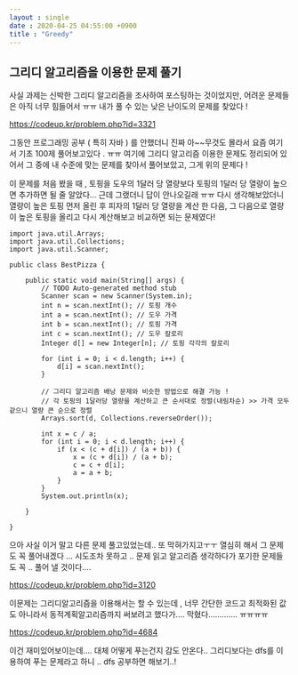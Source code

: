 ```yaml
---
layout : single 
date : 2020-04-25 04:55:00 +0900
title : "Greedy"
---
```


## 그리디 알고리즘을 이용한 문제 풀기 

사실 과제는 신박한 그리디 알고리즘을 조사하여 포스팅하는 것이었지만, 어려운 문제들은 아직 너무 힘들어서 ㅠㅠ 내가 풀 수 있는 낮은 난이도의 문제를 찾았다 !

https://codeup.kr/problem.php?id=3321

그동안 프로그래밍 공부 ( 특히 자바 ) 를 안했더니 진짜 아~~무것도 몰라서 요즘 여기서 기초 100제 풀어보고있다 . ㅠㅠ 여기에 그리디 알고리즘 이용한 문제도 정리되어 있어서 그 중에 내 수준에 맞는 문제를 찾아서 풀어보았고, 그게 위의 문제다 !

이 문제를 처음 봤을 때 , 토핑을 도우의 1달러 당 열량보다 토핑의 1달러 당 열량이 높으면 추가하면 될 줄 알았다... 근데 그랬더니 답이 안나오길래 ㅠㅠ 다시 생각해보았더니 열량이 높은 토핑 먼저 올린 후 피자의 1달러 당 열량을 계산 한 다음, 그 다음으로 열량이 높은 토핑을 올리고 다시 계산해보고 비교하면 되는 문제였다!

```
import java.util.Arrays;
import java.util.Collections;
import java.util.Scanner;

public class BestPizza {

	public static void main(String[] args) {
		// TODO Auto-generated method stub
		Scanner scan = new Scanner(System.in);
		int n = scan.nextInt(); // 토핑 개수
		int a = scan.nextInt(); // 도우 가격
		int b = scan.nextInt(); // 토핑 가격
		int c = scan.nextInt(); // 도우 칼로리
		Integer d[] = new Integer[n]; // 토핑 각각의 칼로리

		for (int i = 0; i < d.length; i++) {
			d[i] = scan.nextInt();
		}

		// 그리디 알고리즘 배낭 문제와 비슷한 방법으로 해결 가능 !
		// 각 토핑의 1달러당 열량을 계산하고 큰 순서대로 정렬(내림차순) >> 가격 모두 같으니 열량 큰 순으로 정렬
		Arrays.sort(d, Collections.reverseOrder());

		int x = c / a;
		for (int i = 0; i < d.length; i++) {
			if (x < (c + d[i]) / (a + b)) {
				x = (c + d[i]) / (a + b);
				c = c + d[i];
				a = a + b;
			}
		}
		System.out.println(x);

	}

}

```

으아 사실 이거 말고 다른 문제 풀고있었는데.. 또 막혀가지고ㅜㅜ 열심히 해서 그 문제도 꼭 풀어내겠다 ... 시도조차 못하고 .. 문제 읽고 알고리즘 생각하다가 포기한 문제들도 꼭 .. 풀어 낼 것이다.... 

https://codeup.kr/problem.php?id=3120 

이문제는 그리디알고리즘을 이용해서는 할 수 있는데 , 너무 간단한 코드고 최적화된 값도 아니라서 동적계획알고리즘까지 써보려고 했다가.... 막혔다............. ㅠㅠㅠㅠ 

https://codeup.kr/problem.php?id=4684

이건 재미있어보이는데.... 대체 어떻게 푸는건지 감도 안온다.. 그리디보다는 dfs를 이용하여 푸는 문제라고 하니 .. dfs 공부하면 해보기..!

